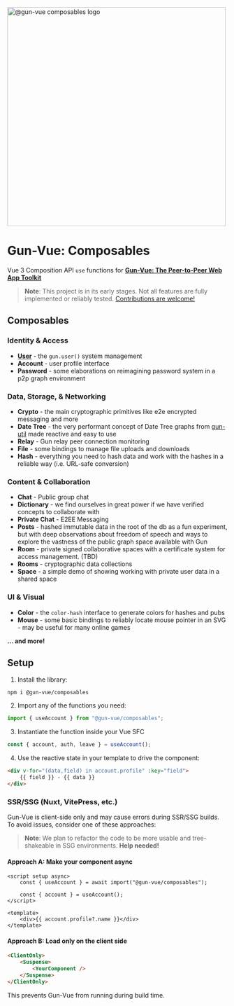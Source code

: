 <a href="https://gun-vue.js.org">
  <img src="https://gun-vue.js.org/media/svg/composables.svg" alt="@gun-vue composables logo" width="500" />
</a>

# Gun-Vue: Composables

Vue 3 Composition API `use` functions for [**Gun-Vue: The Peer-to-Peer Web App Toolkit**](https://github.com/DeFUCC/gun-vue)

> **Note**: This project is in its early stages. Not all features are fully implemented or reliably tested. [Contributions are welcome!](https://github.com/DeFUCC/gun-vue/tree/master?tab=readme-ov-file#contributing)

## Composables

### Identity & Access
- [**User**](https://github.com/DeFUCC/gun-vue/tree/master/src/user)  - the `gun.user()` system management
- **Account** - user profile interface
- **Password** - some elaborations on reimagining password system in a p2p graph environment

### Data, Storage, & Networking
- **Crypto** - the main cryptographic primitives like e2e encrypted messaging and more
- **Date Tree** - the very performant concept of Date Tree graphs from [gun-util](https://github.com/diatche/gun-util#DateTree) made reactive and easy to use
- **Relay** - Gun relay peer connection monitoring
- **File** - some bindings to manage file uploads and downloads
- **Hash** - everything you need to hash data and work with the hashes in a reliable way (i.e. URL-safe conversion)

### Content & Collaboration
- **Chat** - Public group chat
- **Dictionary** - we find ourselves in great power if we have verified concepts to collaborate with
- **Private Chat** - E2EE Messaging
- **Posts** - hashed immutable data in the root of the db as a fun experiment, but with deep observations about freedom of speech and ways to explore the vastness of the public graph space available with Gun
- **Room** - private signed collaborative spaces with a certificate system for access management. (TBD)
- **Rooms** - cryptographic data collections
- **Space** - a simple demo of showing working with private user data in a shared space

### UI & Visual
- **Color** - the `color-hash` interface to generate colors for hashes and pubs
- **Mouse** - some basic bindings to reliably locate mouse pointer in an SVG - may be useful for many online games

**... and more!**

## Setup

1. Install the library:

```shell
npm i @gun-vue/composables
```

2. Import any of the functions you need:

```js
import { useAccount } from "@gun-vue/composables";
```

3. Instantiate the function inside your Vue SFC

```js
const { account, auth, leave } = useAccount();
```

4. Use the reactive state in your template to drive the component:

```html
<div v-for="(data,field) in account.profile" :key="field">
	{{ field }} - {{ data }}
</div>
```

### SSR/SSG (Nuxt, VitePress, etc.)

Gun-Vue is client-side only and may cause errors during SSR/SSG builds. To avoid issues, consider one of these approaches:

> **Note**: We plan to refactor the code to be more usable and tree-shakeable in SSG environments. **Help needed!**

#### Approach A: Make your component async

```vue
<script setup async>
	const { useAccount } = await import("@gun-vue/composables");

	const { account } = useAccount();
</script>

<template>
	<div>{{ account.profile?.name }}</div>
</template>
```

#### Approach B: Load only on the client side

```html
<ClientOnly>
	<Suspense>
		<YourComponent />
	</Suspense>
</ClientOnly>
```

This prevents Gun-Vue from running during build time.
